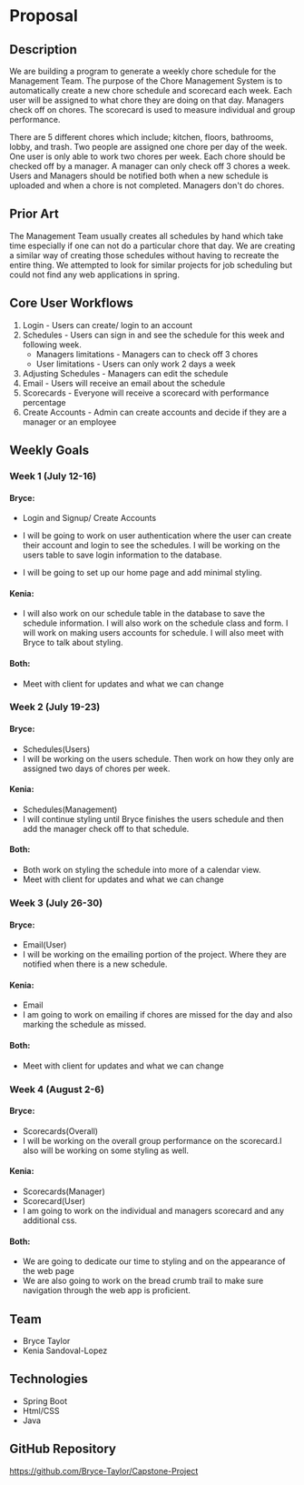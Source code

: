# Proposal
## Description
We are building a program to generate a weekly chore schedule for the Management Team. 
The purpose of the Chore Management System is to automatically create a new chore schedule 
and scorecard each week. Each user will be assigned to what chore they are doing on that 
day. Managers check off on chores. The scorecard is used to measure individual and group performance. 

There are 5 different chores which include; kitchen, floors, bathrooms, lobby, and trash. Two people 
are assigned one chore per day of the week. One user is only able to work two chores per week. Each 
chore should be checked off by a manager. A manager can only check off 3 chores a week. Users and 
Managers should be notified both when a new schedule is uploaded and when a chore is not completed. 
Managers don't do chores.

## Prior Art
The Management Team usually creates all schedules by hand which take time especially if one can 
not do a particular chore that day. We are creating a similar way of creating those schedules 
without having to recreate the entire thing. We attempted to look for similar projects for job scheduling
but could not find any web applications in spring.

## Core User Workflows
1. Login - Users can create/ login to an account
2. Schedules -  Users can sign in and see the schedule for this week and following week.
   - Managers limitations - Managers can to check off 3 chores
   - User limitations - Users can only work 2 days a week
3. Adjusting Schedules - Managers can edit the schedule
4. Email - Users will receive an email about the schedule
5. Scorecards - Everyone will receive a scorecard with performance percentage
6. Create Accounts - Admin can create accounts and decide if they are a manager or an employee

## Weekly Goals
### Week 1 (July 12-16)
#### Bryce:
- Login and Signup/ Create Accounts
- I will be going to work on user authentication where the user can create their account and login to see the schedules. I will be working on the users table to save login information to the database.
  
- I will be going to set up our home page and add minimal styling.

#### Kenia:
- I will also work on our schedule table in the database to save the schedule information. I will also work on the schedule class and
form. I will work on making users accounts for schedule. I will also meet with Bryce to talk about styling. 
#### Both:
- Meet with client for updates and what we can change 

### Week 2 (July 19-23)
#### Bryce:
- Schedules(Users)
- I will be working on the users schedule. Then work on how they only are assigned two days of chores per week.
#### Kenia: 
- Schedules(Management)
- I will continue styling until Bryce finishes the users schedule and then add the manager check off to that schedule.

#### Both:
- Both work on styling the schedule into more of a calendar view.
- Meet with client for updates and what we can change

### Week 3 (July 26-30)

#### Bryce: 
- Email(User)
- I will be working on the emailing portion of the project. Where they are notified when there is a new schedule.
#### Kenia: 
- Email
- I am going to work on emailing if chores are missed for the day and also marking the schedule as missed.

#### Both:
- Meet with client for updates and what we can change

### Week 4 (August 2-6)
#### Bryce:
- Scorecards(Overall)
- I will be working on the overall group performance on the scorecard.I also will be working on some styling as well.
#### Kenia: 
- Scorecards(Manager)
- Scorecard(User)
- I am going to work on the individual and managers scorecard and any additional css.
#### Both:
- We are going to dedicate our time to styling and on the appearance of the web page
- We are also going to work on the bread crumb trail to make sure navigation through the web app is proficient. 
  
## Team
- Bryce Taylor
- Kenia Sandoval-Lopez

## Technologies
- Spring Boot
- Html/CSS
- Java

## GitHub Repository 
https://github.com/Bryce-Taylor/Capstone-Project
